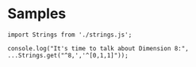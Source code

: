 # Samples
	
	import Strings from './strings.js';
	
	console.log("It's time to talk about Dimension 8:", ...Strings.get("^8,','^[0,1,1]"));